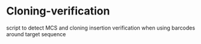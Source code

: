 # Cloning-verification
script to detect MCS and cloning insertion verification when using barcodes around target sequence
